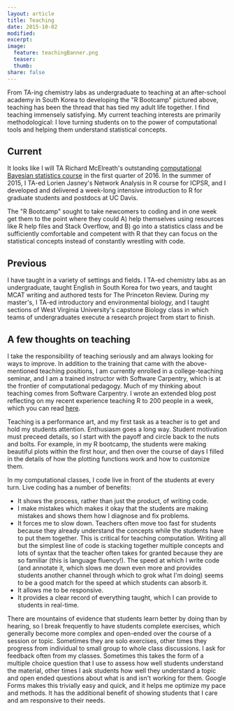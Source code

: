 ```yaml
---
layout: article
title: Teaching
date: 2015-10-02
modified:
excerpt: 
image:
  feature: teachingBanner.png
  teaser: 
  thumb:
share: false
---
```


From TA-ing chemistry labs as undergraduate to teaching at an after-school academy in South Korea to developing the "R Bootcamp" pictured above, teaching has been the thread that has tied my adult life together. I find teaching immensely satisfying. My current teaching interests are primarily methodological: I love turning students on to the power of computational tools and helping them understand statistical concepts.

## Current
It looks like I will TA Richard McElreath's outstanding [computational Bayesian statistics course](http://xcelab.net/rm/statistical-rethinking/) in the first quarter of 2016. In the summer of 2015, I TA-ed Lorien Jasney's Network Analysis in R course for ICPSR, and I developed and delivered a week-long intensive introduction to R for graduate students and postdocs at UC Davis.

The "R Bootcamp" sought to take newcomers to coding and in one week get them to the point where they could A) help themselves using resources like R help files and Stack Overflow, and B) go into a statistics class and be sufficiently comfortable and competent with R that they can focus on the statistical concepts instead of constantly wrestling with code.

## Previous
I have taught in a variety of settings and fields. I TA-ed chemistry labs as an undergraduate, taught English in South Korea for two years, and taught MCAT writing and authored tests for The Princeton Review. During my master's, I TA-ed introductory and environmental biology, and I taught sections of West Virginia University's capstone Biology class in which teams of undergraduates execute a research project from start to finish. 

## A few thoughts on teaching
I take the responsibility of teaching seriously and am always looking for ways to improve. In addition to the training that came with the above-mentioned teaching positions, I am currently enrolled in a college-teaching seminar, and I am a trained instructor with Software Carpentry, which is at the frontier of computational pedagogy. Much of my thinking about teaching comes from Software Carpentry. I wrote an extended blog post reflecting on my recent experience teaching R to 200 people in a week, which you can read [here](/blog/teaching-r-to-200-students-in-a-week/). 

Teaching is a performance art, and my first task as a teacher is to get and hold my students attention. Enthusiasm goes a long way. Student motivation must preceed details, so I start with the payoff and circle back to the nuts and bolts. For example, in my R bootcamp, the students were making beautiful plots within the first hour, and then over the course of days I filled in the details of how the plotting functions work and how to customize them.

 In my computational classes, I code live in front of the students at every turn. Live coding has a number of benefits:

 - It shows the process, rather than just the product, of writing code.  
 - I make mistakes which makes it okay that the students are making mistakes and shows them how I diagnose and fix problems.  
 - It forces me to slow down. Teachers often move too fast for students because they already understand the concepts while the students have to put them together. This is critical for teaching computation. Writing all but the simplest line of code is stacking together multiple concepts and lots of syntax that the teacher often takes for granted because they are so familiar (this is language fluency!). The speed at which I write code (and annotate it, which slows me down even more and provides students another channel through which to grok what I'm doing) seems to be a good match for the speed at which students can absorb it.
 - It allows me to be responsive.
 - It provides a clear record of everything taught, which I can provide to students in real-time. 

There are mountains of evidence that students learn better by doing than by hearing, so I break frequently to have students complete exercises, which generally become more complex and open-ended over the course of a session or topic. Sometimes they are solo exercises, other times they progress from individual to small group to whole class discussions. I ask for feedback often from my classes. Sometimes this takes the form of a multiple choice question that I use to assess how well students understand the material, other times I ask students how well they understand a topic and open ended questions about what is and isn't working for them. Google Forms makes this trivially easy and quick, and it helps me optimize my pace and methods. It has the additional benefit of showing students that I care and am responsive to their needs.